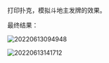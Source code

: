 打印扑克，模拟斗地主发牌的效果。

最终结果：

![20220613094948](https://cdn.jsdelivr.net/gh/123taojiale/dahuyou_picture@main/blogs/20220613094948.png)

![20220613141712](https://cdn.jsdelivr.net/gh/123taojiale/dahuyou_picture@main/blogs/20220613141712.png)